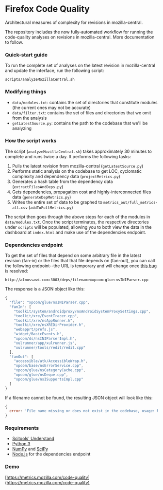 # Firefox Code Quality
Architectural measures of complexity for revisions in mozilla-central.

The repository includes the now fully-automated workflow for running the code-quality analyses on revisions in mozilla-central.  More documentation to follow.

### Quick-start guide

To run the complete set of analyses on the latest revision in mozilla-central and update the interface, run the following script:

```
scripts/analyzeMozillaCentral.sh 
```

### Modifying things
* ``data/modules.txt``: contains the set of directories that constitute modules (the current ones may not be accurate)
* ``data/filter.txt``: contains the set of files and directories that we omit from the analysis
* ``getLatestSource.py``: contains the path to the codebase that we'll be analyzing

### How the script works
The script (``analyzeMozillaCentral.sh``) takes approximately 30 minutes to complete and runs twice a day. It performs the following tasks:

1. Pulls the latest revision from mozilla-central (``getLatestSource.py``)
2. Performs static analysis on the codebase to get LOC, cyclomatic complexity and dependency data (``projectMetrics.py``)
3. Generates a hash table from the dependency data (``extractFilesAndDeps.py``)
4. Gets dependencies, propagation cost and highly-interconnected files data (`generateDepMetrics.py`)
5. Writes the entire set of data to be graphed to ``metrics_out/full_metrics-all.csv`` (``addToFullMetrics.py``)

The script then goes through the above steps for each of the modules in ``data/modules.txt``. Once the script terminates, the respective directories under ``scripts`` will be populated, allowing you to both view the data in the dashboard at ``index.html`` and make use of the dependencies endpoint.

### Dependencies endpoint

To get the set of files that depend on some arbitrary file in the latest revision (fan-in) or the files that that file depends on (fan-out), you can call the following endpoint--the URL is temporary and will change once [this bug](https://bugzilla.mozilla.org/show_bug.cgi?id=1219410) is resolved:

``http://almossawi.com:3003/deps/filename=xpcom:glue:nsINIParser.cpp``

The response is a JSON object like this:

```javascript
{
  "file": "xpcom/glue/nsINIParser.cpp",
  "fanIn": [
    "toolkit/system/androidproxy/nsAndroidSystemProxySettings.cpp",
    "toolkit/xre/EventTracer.cpp",
    "toolkit/xre/nsAppRunner.h",
    "toolkit/xre/nsXREDirProvider.h",
    "webapprt/prefs.js",
    "widget/BasicEvents.h",
    "xpcom/ds/nsINIParserImpl.h",
    "xulrunner/app/xulrunner.js",
    "xulrunner/tools/redit/redit.cpp"
  ],
  "fanOut": [
    "accessible/atk/AccessibleWrap.h",
    "xpcom/base/nsErrorService.cpp",
    "xpcom/glue/nsCategoryCache.cpp",
    "xpcom/glue/nsDeque.cpp",
    "xpcom/glue/nsISupportsImpl.cpp"
  ]
}
```

If a filename cannot be found, the resulting JSON object will look like this:

```javascript
{
  error: 'File name missing or does not exist in the codebase, usage: https://metrics.mozilla.com/code-quality/dep/?filename=xpcom/glue/nsINIParser.cpp'
}
```


### Requirements

* [Scitools' Understand](http://scitools.com)
* [Python 3](https://www.python.org/) 
* [NumPy](http://www.numpy.org) and [SciPy](http://www.scipy.org/)
* [Node.js](https://nodejs.org/en/) for the dependencies endpoint
 

### Demo
[https://metrics.mozilla.com/code-quality](https://metrics.mozilla.com/code-quality)
